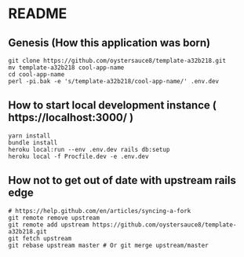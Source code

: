 # README

## Genesis (How this application was born)

```
git clone https://github.com/oystersauce8/template-a32b218.git
mv template-a32b218 cool-app-name
cd cool-app-name
perl -pi.bak -e 's/template-a32b218/cool-app-name/' .env.dev
```

## How to start local development instance ( https://localhost:3000/ )
```
yarn install
bundle install
heroku local:run --env .env.dev rails db:setup
heroku local -f Procfile.dev -e .env.dev
```

## How not to get out of date with upstream rails edge

```
# https://help.github.com/en/articles/syncing-a-fork
git remote remove upstream
git remote add upstream https://github.com/oystersauce8/template-a32b218.git
git fetch upstream
git rebase upstream master # Or git merge upstream/master
```
